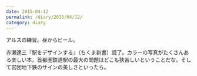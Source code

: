```yaml
---
date: 2015-04-12
permalink: /diary/2015/04/12/
category: diary
---
```


アルスの練習。昼からビール。

赤瀬達三『駅をデザインする』（ちくま新書）読了。カラーの写真がたくさんある楽しい本。首都圏鉄道駅の最大の問題はどこも狭苦しいということだな。そして営団地下鉄のサインの美しさといったら。